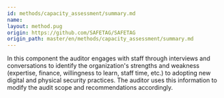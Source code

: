 ```yaml
---
id: methods/capacity_assessment/summary.md
name: 
layout: method.pug
origin: https://github.com/SAFETAG/SAFETAG
origin_path: master/en/methods/capacity_assessment/summary.md
---
```

In this component the auditor engages with staff through interviews and conversations to identify the organization's strengths and weakness (expertise, finance, willingness to learn, staff time, etc.) to adopting new digital and physical security practices. The auditor uses this information to modify the audit scope and recommendations accordingly.


